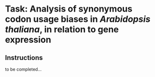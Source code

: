# Task: Analysis of synonymous codon usage biases in *Arabidopsis thaliana*, in relation to gene expression

## Instructions

to be completed...